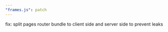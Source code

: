 ```yaml
---
"frames.js": patch
---
```


fix: split pages router bundle to client side and server side to prevent leaks
